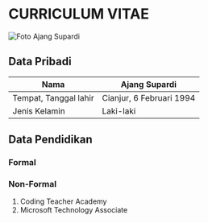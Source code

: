 # CURRICULUM VITAE

![Foto Ajang Supardi](https://instagram.fcgk8-1.fna.fbcdn.net/v/t51.2885-19/s150x150/100984406_247484690040312_4347379421863215104_n.jpg?_nc_ht=instagram.fcgk8-1.fna.fbcdn.net&_nc_cat=100&_nc_ohc=aVdmGx78BjAAX88yGzA&oh=5631733cd48cc5c811ceb9d91632d6e2&oe=5FB8FA16)

## Data Pribadi

| Nama                     | Ajang Supardi            |
| ------------------------ | ------------------------ |
| Tempat, Tanggal lahir    | Cianjur, 6 Februari 1994 |
| Jenis Kelamin            | Laki-laki                |

## Data Pendidikan

### Formal



### Non-Formal

1. Coding Teacher Academy
2. Microsoft Technology Associate

